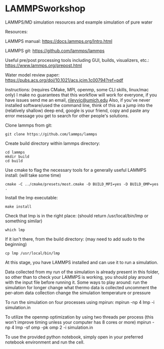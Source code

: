 # LAMMPSworkshop
LAMMPS/MD simulation resources and example simulation of pure water



Resources: 

LAMMPS manual: https://docs.lammps.org/Intro.html

LAMMPS git: https://github.com/lammps/lammps

Useful pre/post processing tools including GUI, builds, visualizers, etc.: https://www.lammps.org/prepost.html

Water model review paper: https://pubs.acs.org/doi/10.1021/acs.jcim.1c00794?ref=pdf


Instructions: (requires CMake, MPI, openmp, some CLI skills, linux/mac only)
I make no guarantees that this workflow will work for everyone, if you have issues send me an email, rileyvic@umich.edu
Also, if you've never installed software/used the command line, think of this as a jump into the (relatively shallow) deep end,
google is your friend, copy and paste any error message you get to search for other people's solutions. 

Clone lammps from git:

    git clone https://github.com/lammps/lammps

Create build directory within lammps directory:

    cd lammps
    mkdir build
    cd build

Use cmake to flag the necessary tools for a generally useful LAMMPS install: (will take some time)

    cmake -C ../cmake/presets/most.cmake -D BUILD_MPI=yes -D BUILD_OMP=yes .

Install the lmp executable:

    make install

Check that lmp is in the right place: (should return /usr/local/bin/lmp or something similar)

    which lmp

If it isn't there, from the build directory: (may need to add sudo to the beginning)

    cp lmp /usr/local/bin/lmp

At this stage, you have LAMMPS installed and can use it to run a simulation.

Data collected from my run of the simulation is already present in this folder, so other than to check your LAMMPS is working, you should play around with the input file before running it.
Some ways to play around:
run the simulation for longer
change what thermo data is collected
uncomment the per-atom data collection
change the simulation temperature or pressure

To run the simulation on four processes using mpirun:
    mpirun -np 4 lmp -i simulation.in

To utilize the openmp optimization by using two threads per process (this won't improve timing unless your computer has 8 cores or more)
    mpirun -np 4 lmp -sf omp -pk omp 2 -i simulation.in

To use the provided python notebook, simply open in your preferred notebook environment and run the cell. 

